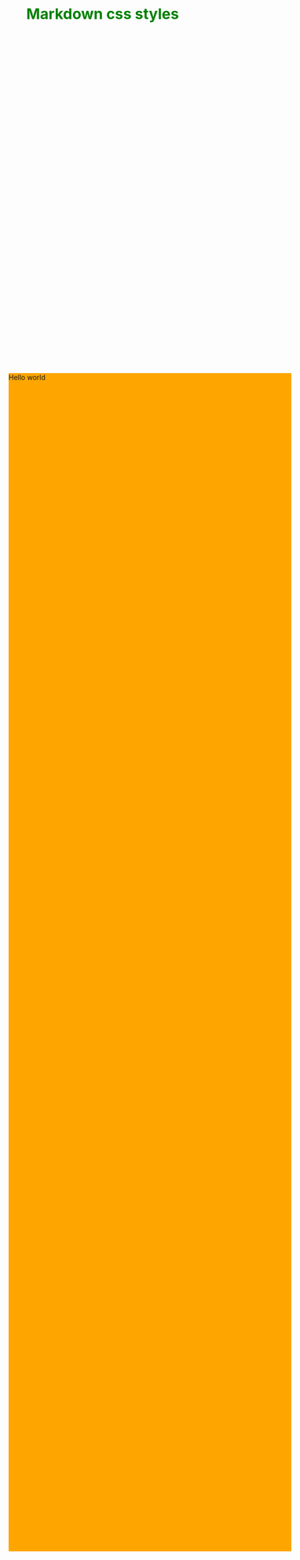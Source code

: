 <style>
.green {
    color: green;
    font-weight:700;
    font-size: 30px;
}

.box{  
  background-color: orange; 
  position: absolute; 
  height: 60%; 
  width: 60%; 
  left: 20%; 
  top: 20%; 
} 
  
</style>   

<div class="box">
Hello world</div> 

<div class="green">
    Markdown css styles
</div>
